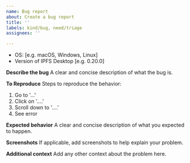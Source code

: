 ```yaml
---
name: Bug report
about: Create a bug report
title: ''
labels: kind/bug, need/triage
assignees: ''

---
```


<!--
Please make sure this issue is not covered in our FAQ/Troubleshoot section:
https://github.com/ipfs/ipfs-desktop#faq--troubleshooting
-->

- OS: [e.g. macOS, Windows, Linux]
- Version of IPFS Desktop [e.g. 0.20.0]

**Describe the bug**
A clear and concise description of what the bug is.

**To Reproduce**
Steps to reproduce the behavior:
1. Go to '...'
2. Click on '....'
3. Scroll down to '....'
4. See error

**Expected behavior**
A clear and concise description of what you expected to happen.

**Screenshots**
If applicable, add screenshots to help explain your problem.

**Additional context**
Add any other context about the problem here.

<!-- 
ATTACH LOGS

If possible:
1. From the "IPFS icon" menu in your menubar/system tray, go to `Advanced` → `Open Logs Directory` *(for Linux users who do not have this menu, logs can be found in `$HOME/.config/IPFS Desktop` )*
2. Find `*.log` files
3. Attach `error.log` and `combined.log` to this issue.
-->
